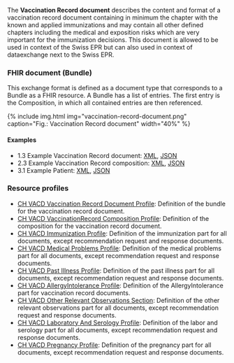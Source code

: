 The **Vaccination Record document** describes the content and format of a vaccination record document 
containing in minimum the chapter with the known and applied immunizations and may contain all other 
defined chapters including the medical and exposition risks which are very important for the immunization decisions.
This document is allowed to be used in context of the Swiss EPR but can also used in context of dataexchange next to the Swiss EPR.

### FHIR document (Bundle)
This exchange format is defined as a document type that corresponds to a Bundle as a FHIR resource. 
A Bundle has a list of entries. The first entry is the Composition, in which all contained entries are then referenced.
  
  
{% include img.html img="vaccination-record-document.png" caption="Fig.: Vaccination Record document" width="40%" %}

#### Examples
* 1.3 Example Vaccination Record document: [XML](Bundle-1-3-VaccinationRecord.xml.html), [JSON](Bundle-1-3-VaccinationRecord.json.html)
* 2.3 Example Vaccination Record composition: [XML](Composition-2-3-VaccinationRecordComposition.xml.html), [JSON](Composition-2-3-VaccinationRecordComposition.json.html)
* 3.1 Example Patient: [XML](Patient-3-1-Patient.xml.html), [JSON](Patient-3-1-Patient.json.html)

### Resource profiles
* [CH VACD Vaccination Record Document Profile](StructureDefinition-ch-vacd-document-vaccination-record.html): Definition of the bundle for the vaccination record document.
* [CH VACD VaccinationRecord Composition Profile](StructureDefinition-ch-vacd-composition-vaccination-record.html): Definition of the composition for the vaccination record document.
* [CH VACD Immunization Profile](StructureDefinition-ch-vacd-immunization.html): Definition of the immunization part for all documents, except recommendation request and response documents.
* [CH VACD Medical Problems Profile](StructureDefinition-ch-vacd-medical-problems.html): Definition of the medical problems part for all documents, except recommendation request and response documents.
* [CH VACD Past Illness Profile](StructureDefinition-ch-vacd-pastillnesses.html): Definition of the past illness part for all documents, except recommendation request and response documents.
* [CH VACD AllergyIntolerance Profile](StructureDefinition-ch-vacd-allergyintolerances.html): Definition of the AllergyIntolerance part for vaccination record documents.
* [CH VACD Other Relevant Observations Section](StructureDefinition-ch-vacd-other-observations.html): Definition of the other relevant observations part for all documents, except recommendation request and response documents.
* [CH VACD Laboratory And Serology Profile](StructureDefinition-ch-vacd-laboratory-serology.html): Definition of the labor and serology part for all documents, except recommendation request and response documents.
* [CH VACD Pregnancy Profile](StructureDefinition-ch-vacd-pregnancy.html): Definition of the pregnancy part for all documents, except recommendation request and response documents.

